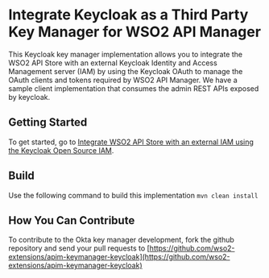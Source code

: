 # Integrate Keycloak as a Third Party Key Manager for WSO2 API Manager

This Keycloak key manager implementation allows you to integrate the WSO2 API Store with an external Keycloak Identity and Access Management server (IAM)
by using the Keycloak OAuth to manage the OAuth clients and tokens required
by WSO2 API Manager. We have a sample client implementation that consumes the admin REST APIs exposed by keycloak.

## Getting Started

To get started, go to [Integrate WSO2 API Store with an external IAM using the Keycloak Open Source IAM](docs/config.md).

## Build

Use the following command to build this implementation
`mvn clean install`

## How You Can Contribute

To contribute to the Okta key manager development, fork the github repository and send your pull requests to
[https://github.com/wso2-extensions/apim-keymanager-keycloak](https://github.com/wso2-extensions/apim-keymanager-keycloak)